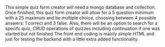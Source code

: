 This simple quiz form creator will need a mongo database and collection.
Once finished, this quiz form creator will allow for a 5 question minimum with a 25 maximum and be multiple choice, choosing between 4 possible answers: 1 correct and 3 false.
Also, there will be an option to search for a specifc quiz, CRUD operations of quizzes including continuation if one was started but not finished
The front end coding is mainly simple HTML and just for testing the backend with a little extra added functionality.
